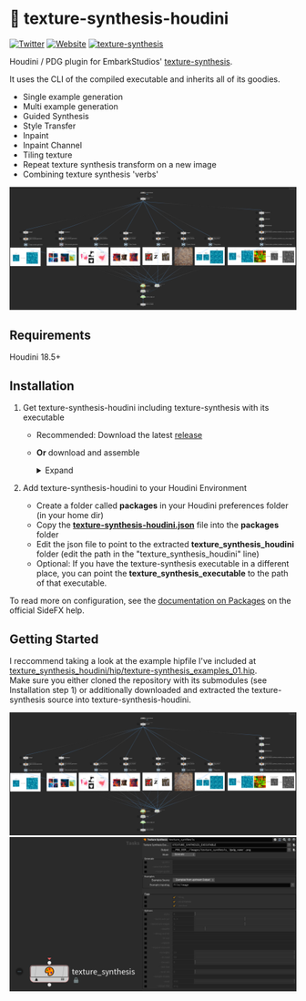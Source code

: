 # 🎨 texture-synthesis-houdini

[![Twitter](https://img.shields.io/badge/Twitter-@ShadesOfOrange__-00acee?logo=twitter&logoColor=white)](https://twitter.com/ShadesOfOrange_)
[![Website](https://img.shields.io/badge/Website-shadesoforange.de-FF4713?logo=Houdini&logoColor=white)](https://shadesoforange.de)
[![texture-synthesis](https://img.shields.io/badge/Github-texture--synthesis-0e1120?logo=github&logoColor=white)](https://github.com/EmbarkStudios/texture-synthesis)

Houdini / PDG plugin for EmbarkStudios' [texture-synthesis](https://github.com/EmbarkStudios/texture-synthesis).

It uses the CLI of the compiled executable and inherits all of its goodies.

- Single example generation
- Multi example generation
- Guided Synthesis
- Style Transfer
- Inpaint
- Inpaint Channel
- Tiling texture
- Repeat texture synthesis transform on a new image
- Combining texture synthesis 'verbs'

![](docs/implementation01.png)

## Requirements
Houdini 18.5+

## Installation
1. Get texture-synthesis-houdini including texture-synthesis with its executable
   - Recommended: Download the latest [release](https://github.com/manuelkoester/texture-synthesis-houdini/releases)
   
   - **Or** download and assemble
      <details>
      <summary>Expand</summary>
      <ul>
      <li> The source code: </li>
         <ul>
         <li> clone this repository including the texture-synthesis submodule  </li>
         <code>git clone https://github.com/manuelkoester/texture-synthesis-houdini.git --recurse-submodules</code>
         <li> <b>OR</b> download the <c>Source Code</c> of the latest releases from <a href="https://github.com/manuelkoester/texture-synthesis-houdini/releases">texture-synthesis-houdini</a> and <a href="https://github.com/EmbarkStudios/texture-synthesis/releases">texture-synthesis</a>. Unpack both contents to disk and place texture-synthesis inside texture-synthesis-houdini.</li></ul>
         <li>And the exectuable:</li>
         <ul>
         <li>Go to the <a href="https://github.com/EmbarkStudios/texture-synthesis/releases">releases page of texture-synthesis</a> and download the latest release for your system
         </li>
         <li>Create a bin folder inside texture-synthesis</li>
         <li>Extract the executable file to the bin folder of texture-synthesis.
         </li>
         </ul>
</details>


2. Add texture-synthesis-houdini to your Houdini Environment

   - Create a folder called **packages** in your Houdini preferences folder (in your home dir)
   - Copy the [**texture-synthesis-houdini.json**](https://github.com/fatboYY/texture-synthesis-houdini/blob/main/texture-synthesis-houdini.json) file into the **packages** folder
   - Edit the json file to point to the extracted **texture_synthesis_houdini** folder (edit the path in the "texture_synthesis_houdini" line)
   - Optional: If you have the texture-synthesis executable in a different place, you can point the **texture_synthesis_executable** to the path of that executable.

To read more on configuration, see the [documentation on Packages](https://www.sidefx.com/docs/houdini/ref/plugins.html) on the official SideFX help.

## Getting Started

I reccommend taking a look at the example hipfile I've included at [texture_synthesis_houdini/hip/texture-synthesis_examples_01.hip](https://github.com/fatboYY/texture-synthesis-houdini/blob/main/texture-synthesis_examples_01.hip).  
Make sure you either cloned the repository with its submodules (see Installation step 1) or additionally downloaded and extracted the texture-synthesis source into texture-synthesis-houdini.

![](docs/implementation01.png)
![](docs/ui01.png)
